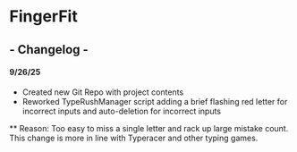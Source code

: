 # FingerFit











## \- Changelog -

#### 9/26/25



* Created new Git Repo with project contents
* Reworked TypeRushManager script adding a brief flashing red letter for incorrect inputs and auto-deletion for incorrect inputs

** Reason: Too easy to miss a single letter and rack up large mistake count. This change is more in line with Typeracer and other typing games.

